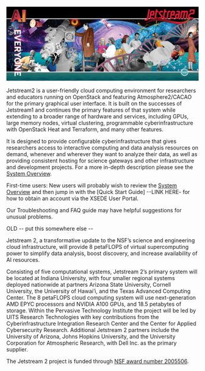 ![Jetstream2 Panel Art](images/JS2-banner.png)

Jetstream2 is a user-friendly cloud computing environment for researchers and educators running on OpenStack and featuring Atmosphere2/CACAO for the primary graphical user interface. It is built on the successes of Jetstream1 and continues the primary features of that system while extending to a broader range of hardware and services, including GPUs, large memory nodes, virtual clustering, programmable cyberinfrastructure with OpenStack Heat and Terraform, and many other features.

It is designed to provide configurable cyberinfrastructure that gives researchers access to interactive computing and data analysis resources on demand, whenever and wherever they want to analyze their data, as well as providing consistent hosting for science gateways and other infrastructure and development projects. For a more in-depth description please see the [System Overview](/overview/overview.md).


First-time users: New users will probably wish to review the [System Overview](/overview/overview.md) and then jump in with the [Quick Start Guide] --LINK HERE- for how to obtain an account via the XSEDE User Portal.

Our Troubleshooting and FAQ guide may have helpful suggestions for unusual problems.

OLD -- put this somewhere else --

Jetstream 2, a transformative update to the NSF’s science and engineering cloud infrastructure, will provide 8 petaFLOPS of virtual supercomputing power to simplify data analysis, boost discovery, and increase availability of AI resources.

Consisting of five computational systems, Jetstream 2’s primary system will be located at Indiana University, with four smaller regional systems deployed nationwide at partners Arizona State University, Cornell University, the University of Hawai’i, and the Texas Advanced Computing Center. The 8 petaFLOPS cloud computing system will use next-generation AMD EPYC processors and NVIDIA A100 GPUs, and 18.5 petabytes of storage. Within the Pervasive Technology Institute the project will be led by UITS Research Technologies with key contributions from the Cyberinfrastructure Integration Research Center and the Center for Applied Cybersecurity Research. Additional Jetstream 2 partners include the University of Arizona, Johns Hopkins University, and the University Corporation for Atmospheric Research, with Dell Inc. as the primary supplier.

The Jetstream 2 project is funded through [NSF award number 2005506](https://www.nsf.gov/awardsearch/showAward?AWD_ID=2005506).
